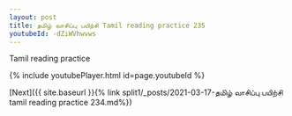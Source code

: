 ```yaml
---
layout: post
title: தமிழ் வாசிப்பு பயிற்சி Tamil reading practice 235
youtubeId: -dZiWVhwvws
---
```

 
 
Tamil reading practice
 
 
 
 
 


{% include youtubePlayer.html id=page.youtubeId %}
 
[Next]({{ site.baseurl }}{% link  split1/_posts/2021-03-17-தமிழ் வாசிப்பு பயிற்சி tamil reading practice 234.md%})
 
